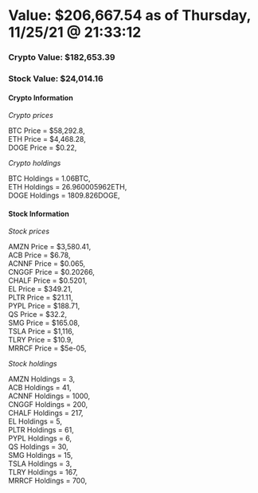 # Value: $206,667.54 as of Thursday, 11/25/21 @ 21:33:12 

### Crypto Value: $182,653.39

### Stock Value: $24,014.16

#### Crypto Information 
*Crypto prices* 

BTC Price = $58,292.8,  
ETH Price = $4,468.28,  
DOGE Price = $0.22,  


*Crypto holdings* 

BTC Holdings = 1.06BTC,  
ETH Holdings = 26.960005962ETH,  
DOGE Holdings = 1809.826DOGE,  


#### Stock Information 

*Stock prices* 

AMZN Price = $3,580.41,  
ACB Price = $6.78,  
ACNNF Price = $0.065,  
CNGGF Price = $0.20266,  
CHALF Price = $0.5201,  
EL Price = $349.21,  
PLTR Price = $21.11,  
PYPL Price = $188.71,  
QS Price = $32.2,  
SMG Price = $165.08,  
TSLA Price = $1,116,  
TLRY Price = $10.9,  
MRRCF Price = $5e-05,  


*Stock holdings* 

AMZN Holdings = 3,  
ACB Holdings = 41,  
ACNNF Holdings = 1000,  
CNGGF Holdings = 200,  
CHALF Holdings = 217,  
EL Holdings = 5,  
PLTR Holdings = 61,  
PYPL Holdings = 6,  
QS Holdings = 30,  
SMG Holdings = 15,  
TSLA Holdings = 3,  
TLRY Holdings = 167,  
MRRCF Holdings = 700,  


